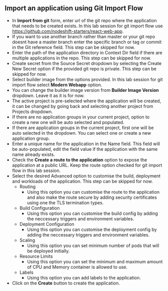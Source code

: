 ## Import an application using Git Import Flow

- In **Import from git** form, enter url of the git repo where the application that needs to be created exists. In this lab session for git import flow use https://github.com/nodeshift-starters/react-web-app.
- If you want to use another branch rather than master or your git repo doesnt have a master branch enter the specific branch or tag or commit in the Git reference field. This step can be skipped for now.
- Enter the path of the application directory in Context Dir field if there are multiple applications in the repo. This step can be skipped for now.
- Create secret from the Source Secret dropdown by selecting the Create New Secret option if the provided git repo is private. This step can be skipped for now.
- Select builder image from the options provided. In this lab session for git import flow select **Modern Webapp** option.
- You can change the builder image version from **Builder Image Version** dropdown. Leave it as it is for now.
- The active project is pre-selected where the application will be created, it can be changed by going back and selecting another project from Projects dropdown.
- If there are no application groups in your current project, option to create a new one will be auto selected and populated.
- If there are application groups in the current project, first one will be auto selected in the dropdown. You can select one or create a new application group.
- Enter a unique name for the application in the Name field. This field will be auto-populated, edit the field value if the application with the same name already exists.
- Check the **Create a route to the application** option to expose the application at a public URL. Keep the route option checked for git import flow in this lab session.
- Select the desired Advanced option to customise the build, deployment and workloads of the application. This step can be skipped for now.
   - Routing 
     - Using this option you can customise the route to the application and also make the route secure by adding security certificates using one the TLS termination types.
   - Build Configuration
     - Using this option you can customise the build config by adding the neccessary triggers and environment variables.
   - Deployment Configuration
     - Using this option you can customise the deployment config by adding the neccessary triggers and environment variables.
   - Scaling
     - Using this option you can set minimum number of pods that will be deployed initially.
   - Resource Limits
     - Using this option you can set the minimum and maximum amount of CPU and Memory container is allowed to use.
   - Labels
     - Using this option you can add labels to the application.
- Click on the **Create** button to create the application.

